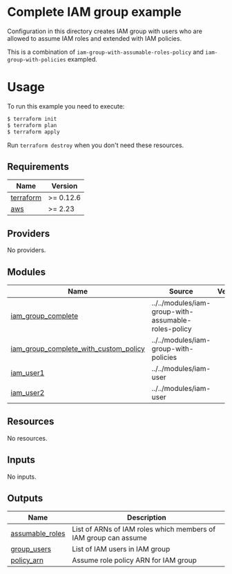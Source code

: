 # Complete IAM group example

Configuration in this directory creates IAM group with users who are allowed to assume IAM roles and extended with IAM policies.

This is a combination of `iam-group-with-assumable-roles-policy` and `iam-group-with-policies` exampled.

# Usage

To run this example you need to execute:

```bash
$ terraform init
$ terraform plan
$ terraform apply
```

Run `terraform destroy` when you don't need these resources.

<!-- BEGINNING OF PRE-COMMIT-TERRAFORM DOCS HOOK -->
## Requirements

| Name | Version |
|------|---------|
| <a name="requirement_terraform"></a> [terraform](#requirement\_terraform) | >= 0.12.6 |
| <a name="requirement_aws"></a> [aws](#requirement\_aws) | >= 2.23 |

## Providers

No providers.

## Modules

| Name | Source | Version |
|------|--------|---------|
| <a name="module_iam_group_complete"></a> [iam\_group\_complete](#module\_iam\_group\_complete) | ../../modules/iam-group-with-assumable-roles-policy |  |
| <a name="module_iam_group_complete_with_custom_policy"></a> [iam\_group\_complete\_with\_custom\_policy](#module\_iam\_group\_complete\_with\_custom\_policy) | ../../modules/iam-group-with-policies |  |
| <a name="module_iam_user1"></a> [iam\_user1](#module\_iam\_user1) | ../../modules/iam-user |  |
| <a name="module_iam_user2"></a> [iam\_user2](#module\_iam\_user2) | ../../modules/iam-user |  |

## Resources

No resources.

## Inputs

No inputs.

## Outputs

| Name | Description |
|------|-------------|
| <a name="output_assumable_roles"></a> [assumable\_roles](#output\_assumable\_roles) | List of ARNs of IAM roles which members of IAM group can assume |
| <a name="output_group_users"></a> [group\_users](#output\_group\_users) | List of IAM users in IAM group |
| <a name="output_policy_arn"></a> [policy\_arn](#output\_policy\_arn) | Assume role policy ARN for IAM group |
<!-- END OF PRE-COMMIT-TERRAFORM DOCS HOOK -->
